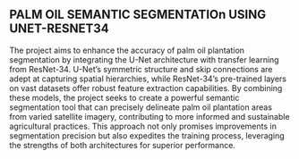 ## PALM OIL SEMANTIC SEGMENTATIOn USING UNET-RESNET34

The project aims to enhance the accuracy of palm oil plantation segmentation by integrating the U-Net architecture with transfer learning from ResNet-34. U-Net’s symmetric structure and skip connections are adept at capturing spatial hierarchies, while ResNet-34’s pre-trained layers on vast datasets offer robust feature extraction capabilities. By combining these models, the project seeks to create a powerful semantic segmentation tool that can precisely delineate palm oil plantation areas from varied satellite imagery, contributing to more informed and sustainable agricultural practices. This approach not only promises improvements in segmentation precision but also expedites the training process, leveraging the strengths of both architectures for superior performance.